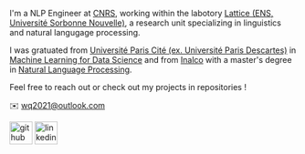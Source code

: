 <!-- ![Profile views](https://gpvc.arturio.dev/wq2021) -->

I'm a NLP Engineer at [CNRS](https://www.cnrs.fr/en), working within the labotory [Lattice (ENS, Université Sorbonne Nouvelle)](https://www.lattice.cnrs.fr/), a research unit specializing in linguistics and natural langugage processing.

I was gratuated from [Université Paris Cité (ex. Université Paris Descartes)](https://u-paris.fr/) in [Machine Learning for Data Science](https://biomedicale.u-paris.fr/master-informatique/master-informatique-amsd/) and from [Inalco](http://www.inalco.fr/) with a master's degree in [Natural Language Processing](http://www.inalco.fr/formations/formations-diplomes/accueil-formations-diplomes/masters/master-tal).

Feel free to reach out or check out my projects in repositories !

✉️ wq2021@outlook.com

[<img src='https://cdn.jsdelivr.net/npm/simple-icons@3.0.1/icons/github.svg' alt='github' height='40'>](https://github.com/wq2021)  [<img src='https://cdn.jsdelivr.net/npm/simple-icons@3.0.1/icons/linkedin.svg' alt='linkedin' height='40'>](https://www.linkedin.com/in/qi-wang-562669bb/)  
